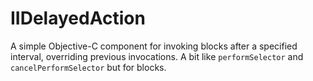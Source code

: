 IIDelayedAction
===============

A simple Objective-C component for invoking blocks after a specified interval, overriding previous invocations. A bit like `performSelector` and `cancelPerformSelector` but for blocks.
